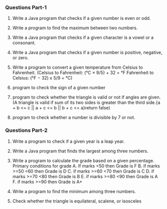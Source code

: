 
### Questions Part-1
1. Write a Java program that checks if a given number is even or odd.

2. Write a program to find the maximum between two numbers.

3. Write a Java program that checks if a given character is a vowel or a consonant.

4. Write a Java program that checks if a given number is positive, negative, or zero.

5. Write a program to convert a given temperature from Celsius to Fahrenheit.
   (Celsius to Fahrenheit: (°C × 9/5) + 32 = °F
    Fahrenheit to Celsius: (°F − 32) x 5/9 = °C)

6. program to check the sign of a given number

7. program to check whether the triangle is valid or not if angles are given.
   (A triangle is valid if sum of its two sides is greater than the third side.{a + b <= c || a + c <= b || b + c <= a}return false)

9. program to check whether a number is divisible by 7 or not.

### Questions Part-2
1. Write a program to check if a given year is a leap year.

2. Write a Java program that finds the largest among three numbers.

3. Write a program to calculate the grade based on a given percentage.
   Primary conditions for grade
   A. If marks <50 then Grade is F
   B. if marks >=50 <60 then Grade is D
   C. if marks >=60 <70 then Grade is C
   D. if marks >=70 <80 then Grade is B
   E. if marks >=80 <90 then Grade is A
   F. if marks >=90 then Grade is A+

4. Write a program to find the minimum among three numbers.

5. Check whether the triangle is equilateral, scalene, or isosceles



